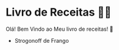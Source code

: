 # Livro de Receitas :man_cook:

Olá! Bem Vindo ao Meu livro de receitas! :wave:

- Strogonoff de Frango

  

